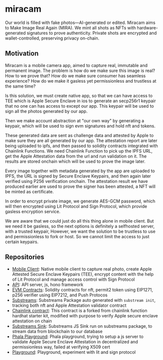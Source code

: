 # miracam

Our world is filled with fake photos—AI-generated or edited. Miracam aims to Make Image Real Again (MIRA). We mint all shots as NFTs with hardware-generated signatures to prove authenticity. Private shots are encrypted and wallet-controlled, preserving privacy on-chain.


## Motivation

Miracam is a mobile camera app, aimed to capture real, immutable and permanent image. The problem is how do we make sure this image is real? How to we prove that? How do we make sure consumer has seamless experience? How do we make it gasless yet permissionless and trustless at the same time?

Is this solution, we must create native app, so that we can have access to TEE which is Apple Secure Enclave in ios to generate an secp256r1 keypair that no one can has access to except our app. This keypair will be used to sign all the photos generated by our app. 

Then we make account abstraction at "our own way" by generating a keypair, which will be used to sign evm signatures and hold nft and tokens.

These generated data are sent as challenge data and attested by Apple to make sure they are all generated by our app. The attestation report are later being uploaded to ipfs, and then passed to solidity contracts integrated with Chainlink Functions. We need Chainlink Function to pick up the IPFS URL, get the Apple Attestation data from the url and run validation on it. The results are stored onchain which will be used to prove the image later.

Every image together with metadata generated by the app are uploaded to IPFS, the URL is signed by Secure Enclave Keypairs, and then again later verified using P256 verification onchain. The attestation result we have produced earlier are used to prove the signer has been attested, a NFT will be minted as certificate. 

In order to encrypt private image, we generate AES-GCM password, which will then encrypted using Lit Protocol and Sign Protocol, which provide gasless encryption service. 

We are aware that we could just do all this thing alone in mobile client. But we need it be gasless, so the next options is definitely a selfhosted server, with a trusted keypair, However, we want the solution to be trustless to use and permissionless to fork or host. So we cannot limit the access to just certain keypairs.


## Repositories

- [Mobile Client](https://github.com/Miracam/mobile-client): Native mobile client to capture real photo, create Apple Attested Secure Enclave Keypairs (TEE), encrypt content with the help of Lit Protocol and manage access control with Sign Protocol
- [API](https://github.com/Miracam/api): API server, js, hono framework
- [EVM Contracts](https://github.com/Miracam/contracts): Solidity contracts for nft, permit2 token using EIP1271, p256 verifier using EIP7212, and Push Protocos
- [Substreams](https://github.com/Miracam/substreams): Substreams Package auto generated with `substream init`, tracking both nft and Apple Attestation validator contract
- [Chainlink contract](https://github.com/Miracam/chainlink-contract): This contract is a forked from chainlink function hardhat starter kit, modified with purpose to verify Apple secure enclave attestation on chain
- [Substreams Sink](https://github.com/Miracam/substream-sink): Substreams JS Sink run on substreams package, to stream data from blockchain to our database
- [Phala Playground](https://github.com/Miracam/phala): Phala playground, trying to setup a js server to validate Apple Secure Enclave Attestation in decentralized and permissionless way, failed at verifying X509 cert
- [Playground](https://github.com/Miracam/playground): Playground, experiment with lit and sign protocol
